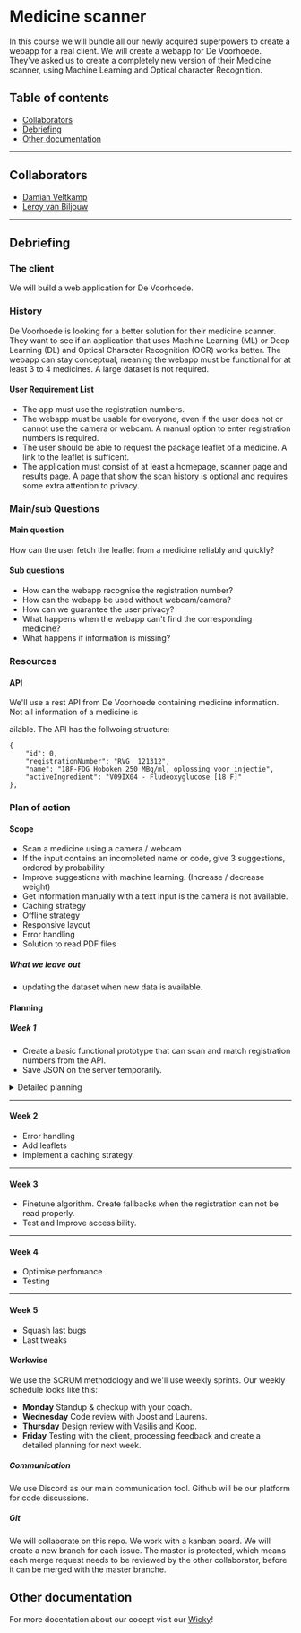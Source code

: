 # Medicine scanner
In this course we will bundle all our newly acquired superpowers to create a webapp for a real client. We will create a webapp for De Voorhoede. They've asked us to create a completely new version of their Medicine scanner, using Machine Learning and Optical character Recognition. 

## Table of contents
- [Collaborators](#collaborators)
- [Debriefing](#debriefing)
- [Other documentation](#docs)

------

<a name="collaborators">
  
## Collaborators
- [Damian Veltkamp](https://github.com/damian1997/meesterproef-1920)
- [Leroy van Biljouw](https://github.com/SqueezyDough/meesterproef-1920)

------

<a name="debriefing">
  
## Debriefing
### The client
We will build a web application for De Voorhoede.

### History
De Voorhoede is looking for a better solution for their medicine scanner. They want to see if an application that uses Machine Learning (ML) or Deep Learning (DL) and Optical Character Recognition (OCR) works better. The webapp can stay conceptual, meaning the webapp must be functional for at least 3 to 4 medicines. A large dataset is not required.

#### User Requirement List
- The app must use the registration numbers.
- The webapp must be usable for everyone, even if the user does not or cannot use the camera or webcam. A manual option to enter registration numbers is required.
- The user should be able to request the package leaflet of a medicine. A link to the leaflet is sufficent.
- The application must consist of at least a homepage, scanner page and results page. A page that show the scan history is optional and requires some extra attention to privacy.

### Main/sub Questions
#### Main question
How can the user fetch the leaflet from a medicine reliably and quickly?

#### Sub questions
- How can the webapp recognise the registration number?
- How can the webapp be used without webcam/camera?
- How can we guarantee the user privacy?
- What happens when the webapp can't find the corresponding medicine?
- What happens if information is missing?

### Resources
#### API
We'll use a rest API from De Voorhoede containing medicine information. Not all information of a medicine is 

ailable. The API has the follwoing structure:
```
{
    "id": 0,
    "registrationNumber": "RVG  121312",
    "name": "18F-FDG Hoboken 250 MBq/ml, oplossing voor injectie",
    "activeIngredient": "V09IX04 - Fludeoxyglucose [18 F]"
},
```

### Plan of action 
#### Scope
- Scan a medicine using a camera / webcam
- If the input contains an incompleted name or code, give 3 suggestions, ordered by probability
- Improve suggestions with machine learning. (Increase / decrease weight)
- Get information manually with a text input is the camera is not available.
- Caching strategy
- Offline strategy
- Responsive layout
- Error handling
- Solution to read PDF files

##### What we leave out
- updating the dataset when new data is available.

#### Planning
##### Week 1
- Create a basic functional prototype that can scan and match registration numbers from the API.
- Save JSON on the server temporarily.

<details>
<summary>Detailed planning</summary>
  
------ 
  
##### Monday
- Debriefing

##### Tuesday
- User scenario
- Persona
- Styleguide and design
 
##### Wednesday
- Boilerplate
- Templating
- Routing
- Access Camera

##### Thursday
- Read OCR docs
- First OCR test

##### Friday
- Try to match registration number with API
- Deploy on Heroku

</details>

------

#### Week 2
- Error handling
- Add leaflets
- Implement a caching strategy.

------

#### Week 3
- Finetune algorithm. Create fallbacks when the registration can not be read properly.
- Test and Improve accessibility.

------

#### Week 4
- Optimise perfomance
- Testing

------

#### Week 5
- Squash last bugs
- Last tweaks

#### Workwise
We use the SCRUM methodology and we'll use weekly sprints. Our weekly schedule looks like this:

- **Monday** Standup & checkup with your coach.
- **Wednesday** Code review with Joost and Laurens.
- **Thursday** Design review with Vasilis and Koop.
- **Friday** Testing with the client, processing feedback and create a detailed planning for next week.

##### Communication
We use Discord as our main communication tool. Github will be our platform for code discussions.

##### Git
We will collaborate on this repo. We work with a kanban board. We will create a new branch for each issue. The master is protected, which means each merge request needs to be reviewed by the other collaborator, before it can be merged with the master branche.

<a name="docs">
  
## Other documentation
For more docentation about our cocept visit our [Wicky](https://github.com/SqueezyDough/meesterproef-1920/wiki)!
